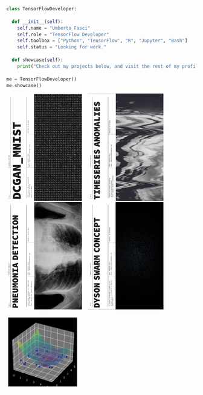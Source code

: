 ```python
class TensorFlowDeveloper:

  def __init__(self):
    self.name = "Umberto Fasci"
    self.role = "TensorFlow Developer"
    self.toolbox = ["Python", "TensorFlow", "R", "Jupyter", "Bash"]
    self.status = "Looking for work."

  def showcase(self):
    print("Check out my projects below, and visit the rest of my profile.")

me = TensorFlowDeveloper()
me.showcase()
```

[<img src="https://github.com/UmbertoFasci/UmbertoFasci/blob/main/DCGAN_1.png" width="200">](https://github.com/UmbertoFasci/DCGAN_Project_1/blob/main/DCGAN2.ipynb) &nbsp;&nbsp; [<img src="https://github.com/UmbertoFasci/UmbertoFasci/blob/main/Anomaly_Detection.png" width="200">](https://github.com/UmbertoFasci/Anomaly_Detection_Project_1/blob/main/Anomaly_Detection_Project_1.ipynb) &nbsp;&nbsp; [<img src="https://github.com/UmbertoFasci/UmbertoFasci/blob/main/Pneumonia_Detection_2.png" width="200">](https://github.com/UmbertoFasci/UmbertoFasci/blob/main/Pneumonia_Detection_2.png) &nbsp;&nbsp; [<img src="https://github.com/UmbertoFasci/UmbertoFasci/blob/main/Dyson_Swarm_Concept.png" width="200">](https://github.com/UmbertoFasci/UmbertoFasci/blob/main/Dyson_Swarm_Concept.png)


<img src="https://github.com/UmbertoFasci/Dyson_Swarm_Algorithm/blob/main/Background/gradient_sphere.gif" width="200">
